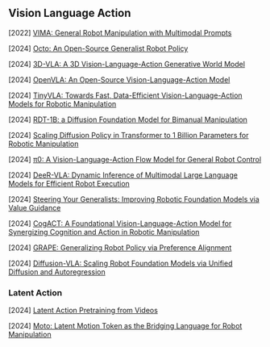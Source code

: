 ## Vision Language Action

[2022] [VIMA: General Robot Manipulation with Multimodal Prompts](https://arxiv.org/abs/2210.03094)

[2024] [Octo: An Open-Source Generalist Robot Policy](https://arxiv.org/abs/2405.12213)

[2024] [3D-VLA: A 3D Vision-Language-Action Generative World Model](https://arxiv.org/abs/2403.09631)

[2024] [OpenVLA: An Open-Source Vision-Language-Action Model](https://arxiv.org/abs/2406.09246)

[2024] [TinyVLA: Towards Fast, Data-Efficient Vision-Language-Action Models for Robotic Manipulation](https://arxiv.org/abs/2409.12514)

[2024] [RDT-1B: a Diffusion Foundation Model for Bimanual Manipulation](https://arxiv.org/abs/2410.07864)

[2024] [Scaling Diffusion Policy in Transformer to 1 Billion Parameters for Robotic Manipulation](https://arxiv.org/abs/2409.14411)

[2024] [π0: A Vision-Language-Action Flow Model for General Robot Control](https://www.physicalintelligence.company/download/pi0.pdf)

[2024] [DeeR-VLA: Dynamic Inference of Multimodal Large Language Models for Efficient Robot Execution](https://arxiv.org/abs/2411.02359)

[2024] [Steering Your Generalists: Improving Robotic Foundation Models via Value Guidance](https://arxiv.org/abs/2410.13816)

[2024] [CogACT: A Foundational Vision-Language-Action Model for Synergizing Cognition and Action in Robotic Manipulation](https://arxiv.org/abs/2411.19650)

[2024] [GRAPE: Generalizing Robot Policy via Preference Alignment](https://arxiv.org/abs/2411.19309)

[2024] [Diffusion-VLA: Scaling Robot Foundation Models via Unified Diffusion and Autoregression](https://arxiv.org/abs/2412.03293)



### Latent Action

[2024] [Latent Action Pretraining from Videos](https://arxiv.org/abs/2410.11758)

[2024] [Moto: Latent Motion Token as the Bridging Language for Robot Manipulation](https://arxiv.org/abs/2412.04445)